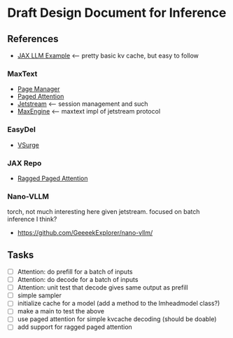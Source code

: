 # Draft Design Document for Inference

## References

* [JAX LLM Example](https://github.com/jax-ml/jax-llm-examples/blob/b282713880943cebe7183815918fb7dd60922b14/llama3/llama3_jax/model.py) <-- pretty basic kv cache, but easy to follow
 
### MaxText

* [Page Manager](https://github.com/AI-Hypercomputer/maxtext/blob/eac885edb371e6141a2bb784f9060f816ce17b23/MaxText/inference/page_manager.py)
* [Paged Attention](https://github.com/AI-Hypercomputer/maxtext/blob/main/MaxText/inference/paged_attention.py#L298)
* [Jetstream](https://github.com/AI-Hypercomputer/JetStream) <-- session management and such
* [MaxEngine](https://github.com/AI-Hypercomputer/maxtext/blob/main/MaxText/maxengine.py) <-- maxtext impl of jetstream protocol

### EasyDel 

* [VSurge](https://github.com/erfanzar/EasyDeL/tree/main/easydel/inference/vsurge)

### JAX Repo

- [Ragged Paged Attention](https://github.com/jax-ml/jax/blob/main/jax/experimental/pallas/ops/tpu/ragged_paged_attention/kernel.py)

### Nano-VLLM

torch, not much interesting here given jetstream. focused on batch inference I think?

* https://github.com/GeeeekExplorer/nano-vllm/


## Tasks 

- [ ] Attention: do prefill for a batch of inputs
- [ ] Attention: do decode for a batch of inputs
- [ ] Attention: unit test that decode gives same output as prefill
- [ ] simple sampler
- [ ] initialize cache for a model (add a method to the lmheadmodel class?)
- [ ] make a main to test the above
- [ ] use paged attention for simple kvcache decoding (should be doable)
- [ ] add support for ragged paged attention